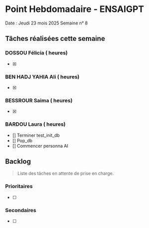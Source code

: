 # Point Hebdomadaire - ENSAIGPT

Date : Jeudi 23 mois 2025
Semaine n° 8

## Tâches réalisées cette semaine

###  DOSSOU Félicia ( heures)

- [X] 

### BEN HADJ YAHIA Ali ( heures)

- [X] 

### BESSROUR Saima ( heures)

- [X] 

### BARDOU Laura ( heures)

- [] Terminer test_init_db
- [] Pop_db
- [] Commencer personna AI


## Backlog

> Liste des tâches en attente de prise en charge.

### Prioritaires

- [ ]

### Secondaires

- [ ] 